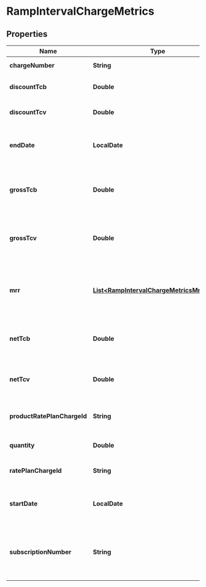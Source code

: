 

# RampIntervalChargeMetrics


## Properties

| Name | Type | Description | Notes |
|------------ | ------------- | ------------- | -------------|
|**chargeNumber** | **String** | The number of the charge. |  [optional] |
|**discountTcb** | **Double** | The discount amount for the TCB. |  [optional] |
|**discountTcv** | **Double** | The discount amount for the TCV. |  [optional] |
|**endDate** | **LocalDate** | The end date of the rate plan charge in the current ramp interval. |  [optional] |
|**grossTcb** | **Double** | The gross TCB value before discount charges are applied. |  [optional] |
|**grossTcv** | **Double** | The gross TCV value before discount charges are applied. |  [optional] |
|**mrr** | [**List&lt;RampIntervalChargeMetricsMrrInner&gt;**](RampIntervalChargeMetricsMrrInner.md) | The MRR changing history of the current rate plan charge in the current ramp interval. |  [optional] |
|**netTcb** | **Double** | The net TCB value after discount charges are applied. |  [optional] |
|**netTcv** | **Double** | The net TCV value after discount charges are applied. |  [optional] |
|**productRatePlanChargeId** | **String** | The ID of the corresponding product rate plan charge. |  [optional] |
|**quantity** | **Double** | The quantity of the rate plan charge. |  [optional] |
|**ratePlanChargeId** | **String** | The ID of the rate plan charge. |  [optional] |
|**startDate** | **LocalDate** | The start date of the rate plan charge in the current ramp interval. |  [optional] |
|**subscriptionNumber** | **String** | The number of the subscription that the current rate plan charge belongs to. |  [optional] |



